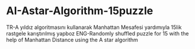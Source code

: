 # AI-Astar-Algorithm-15puzzle
 TR-A yıldız algoritmasını kullanarak Manhattan Mesafesi yardımıyla 15lik rastgele karıştırılmış yapboz
 ENG-Randomly shuffled puzzle for 15 with the help of Manhattan Distance using the A star algorithm
